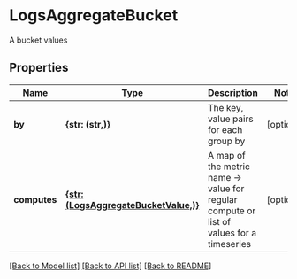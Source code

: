 # LogsAggregateBucket

A bucket values

## Properties
Name | Type | Description | Notes
------------ | ------------- | ------------- | -------------
**by** | **{str: (str,)}** | The key, value pairs for each group by | [optional] 
**computes** | [**{str: (LogsAggregateBucketValue,)}**](LogsAggregateBucketValue.md) | A map of the metric name -&gt; value for regular compute or list of values for a timeseries | [optional] 

[[Back to Model list]](README.md#documentation-for-models) [[Back to API list]](README.md#documentation-for-api-endpoints) [[Back to README]](README.md)


